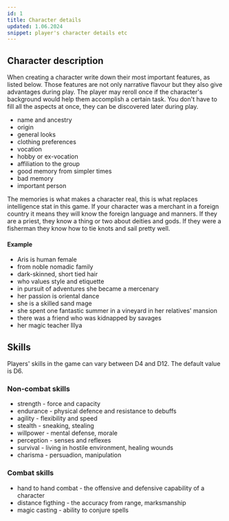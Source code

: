 ```yaml
---
id: 1
title: Character details
updated: 1.06.2024
snippet: player's character details etc
---
```


## Character description

When creating a character write down their most important features, as listed below. 
Those features are not only narrative flavour but they also give advantages during play.
The player may reroll once if the character's background would help them accomplish a certain task. 
You don't have to fill all the aspects at once, they can be discovered later during play.

- name and ancestry
- origin
- general looks
- clothing preferences
- vocation
- hobby or ex-vocation
- affiliation to the group
- good memory from simpler times
- bad memory
- important person

The memories is what makes a character real, this is what replaces intelligence stat in this game. 
If your character was a merchant in a foreign country it means they will know the foreign language and manners. 
If they are a priest, they know a thing or two about deities and gods.
If they were a fisherman they know how to tie knots and sail pretty well.

#### Example
- Aris is human female
- from noble nomadic family
- dark-skinned, short tied hair
- who values style and etiquette
- in pursuit of adventures she became a mercenary
- her passion is oriental dance
- she is a skilled sand mage
- she spent one fantastic summer in a vineyard in her relatives' mansion
- there was a friend who was kidnapped by savages
- her magic teacher Illya

## Skills

Players' skills in the game can vary between D4 and D12.
The default value is D6.

### Non-combat skills

- strength - force and capacity 
- endurance - physical defence and resistance to debuffs
- agility - flexibility and speed
- stealth - sneaking, stealing
- willpower - mental defense, morale
- perception - senses and reflexes
- survival - living in hostile environment, healing wounds
- charisma - persuadion, manipulation

### Combat skills

- hand to hand combat - the offensive and defensive capability of a character
- distance figthing - the accuracy from range, marksmanship
- magic casting - ability to conjure spells
